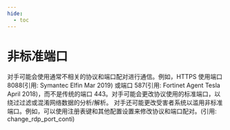 ```yaml
---
hide:
  - toc
---
```


# 非标准端口

对手可能会使用通常不相关的协议和端口配对进行通信。例如，HTTPS 使用端口 8088(引用: Symantec Elfin Mar 2019) 或端口 587(引用: Fortinet Agent Tesla April 2018)，而不是传统的端口 443。对手可能会更改协议使用的标准端口，以绕过过滤或混淆网络数据的分析/解析。  对手还可能更改受害者系统以滥用非标准端口。例如，可以使用注册表键和其他配置设置来修改协议和端口配对。(引用: change_rdp_port_conti)
